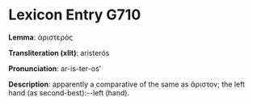 # Lexicon Entry G710

**Lemma**: ἀριστερός

**Transliteration (xlit)**: aristerós

**Pronunciation**: ar-is-ter-os'

**Description**:
apparently a comparative of the same as ἄριστον; the left hand (as second-best):--left (hand).
